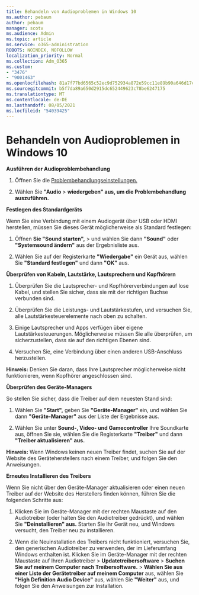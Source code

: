 ```yaml
---
title: Behandeln von Audioproblemen in Windows 10
ms.author: pebaum
author: pebaum
manager: scotv
ms.audience: Admin
ms.topic: article
ms.service: o365-administration
ROBOTS: NOINDEX, NOFOLLOW
localization_priority: Normal
ms.collection: Adm_O365
ms.custom:
- "3476"
- "9001463"
ms.openlocfilehash: 81a7f77bd6565c52ec9d752934a872e59cc11e89b90a646d17c3549d72e8a69f
ms.sourcegitcommit: b5f7da89a650d2915dc652449623c78be6247175
ms.translationtype: MT
ms.contentlocale: de-DE
ms.lasthandoff: 08/05/2021
ms.locfileid: "54039425"
---
```

# <a name="troubleshooting-audio-issues-in-windows-10"></a>Behandeln von Audioproblemen in Windows 10

**Ausführen der Audioproblembehandlung**

1.  Öffnen Sie die [Problembehandlungseinstellungen.](ms-settings:troubleshoot)

2.  Wählen Sie **"Audio**  >  **wiedergeben" aus, um die Problembehandlung auszuführen.**

**Festlegen des Standardgeräts**

Wenn Sie eine Verbindung mit einem Audiogerät über USB oder HDMI herstellen, müssen Sie dieses Gerät möglicherweise als Standard festlegen:

1. Öffnen **Sie "Sound starten",**  >  und wählen Sie dann **"Sound"** oder **"Systemsound ändern"** aus der Ergebnisliste aus.

2.  Wählen Sie auf der Registerkarte **"Wiedergabe"** ein Gerät aus, wählen Sie **"Standard festlegen"** und dann **"OK"** aus.

**Überprüfen von Kabeln, Lautstärke, Lautsprechern und Kopfhörern**

1. Überprüfen Sie die Lautsprecher- und Kopfhörerverbindungen auf lose Kabel, und stellen Sie sicher, dass sie mit der richtigen Buchse verbunden sind.

2. Überprüfen Sie die Leistungs- und Lautstärkestufen, und versuchen Sie, alle Lautstärkesteuerelemente nach oben zu schalten.

3. Einige Lautsprecher und Apps verfügen über eigene Lautstärkesteuerungen. Möglicherweise müssen Sie alle überprüfen, um sicherzustellen, dass sie auf den richtigen Ebenen sind.

4. Versuchen Sie, eine Verbindung über einen anderen USB-Anschluss herzustellen.

**Hinweis:** Denken Sie daran, dass Ihre Lautsprecher möglicherweise nicht funktionieren, wenn Kopfhörer angeschlossen sind.

**Überprüfen des Geräte-Managers**

So stellen Sie sicher, dass die Treiber auf dem neuesten Stand sind:

1. Wählen Sie **"Start",** geben Sie **"Geräte-Manager"** ein, und wählen Sie dann **"Geräte-Manager"** aus der Liste der Ergebnisse aus.

2. Wählen Sie unter **Sound-, Video- und Gamecontroller** Ihre Soundkarte aus, öffnen Sie sie, wählen Sie die Registerkarte **"Treiber"** und dann **"Treiber aktualisieren" aus.**

**Hinweis:** Wenn Windows keinen neuen Treiber findet, suchen Sie auf der Website des Geräteherstellers nach einem Treiber, und folgen Sie den Anweisungen.

**Erneutes Installieren des Treibers**

Wenn Sie nicht über den Geräte-Manager aktualisieren oder einen neuen Treiber auf der Website des Herstellers finden können, führen Sie die folgenden Schritte aus:

1. Klicken Sie im Geräte-Manager mit der rechten Maustaste auf den Audiotreiber (oder halten Sie den Audiotreiber gedrückt), und wählen Sie **"Deinstallieren" aus.** Starten Sie Ihr Gerät neu, und Windows versucht, den Treiber neu zu installieren.

2. Wenn die Neuinstallation des Treibers nicht funktioniert, versuchen Sie, den generischen Audiotreiber zu verwenden, der im Lieferumfang Windows enthalten ist. Klicken Sie im Geräte-Manager mit der rechten Maustaste auf Ihren Audiotreiber > **Updatetreibersoftware**  >  **Suchen Sie auf meinem Computer nach Treibersoftware.**  >  **Wählen Sie aus einer Liste der Gerätetreiber auf meinem Computer** aus, wählen Sie **"High Definition Audio Device"** aus, wählen Sie **"Weiter"** aus, und folgen Sie den Anweisungen zur Installation.
